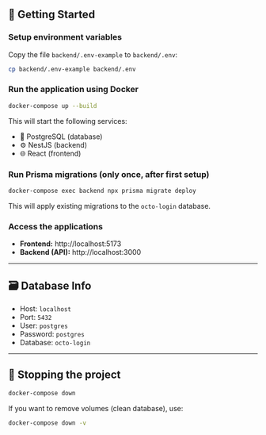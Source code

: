 ## 🚀 Getting Started

### Setup environment variables

Copy the file `backend/.env-example` to `backend/.env`:

```bash
cp backend/.env-example backend/.env
```

### Run the application using Docker

```bash
docker-compose up --build
```

This will start the following services:

- 🐘 PostgreSQL (database)
- ⚙️ NestJS (backend)
- 🌐 React (frontend)

### Run Prisma migrations (only once, after first setup)

```bash
docker-compose exec backend npx prisma migrate deploy
```

This will apply existing migrations to the `octo-login` database.

### Access the applications

- **Frontend:** http://localhost:5173
- **Backend (API):** http://localhost:3000

---

## 🗃️ Database Info

- Host: `localhost`
- Port: `5432`
- User: `postgres`
- Password: `postgres`
- Database: `octo-login`

---

## 🛑 Stopping the project

```bash
docker-compose down
```

If you want to remove volumes (clean database), use:

```bash
docker-compose down -v
```
